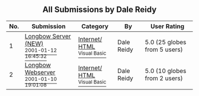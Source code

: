 ﻿<div align="center">

## All Submissions by Dale Reidy

</div>

No.  | Submission | Category | By   | User Rating
---- | ---------- | -------- | ---- | -----------
1 | [Longbow Server \(NEW\)<br /><sup>2001-01-12 16:45:32</sup>](https://github.com/Planet-Source-Code/dale-reidy-longbow-server-new__1-14582) | [Internet/ HTML<br /><sup>Visual Basic</sup>](../ByCategory/internet-html__1-34.md) | Dale Reidy | 5.0 (25 globes from 5 users)
2 | [Longbow Webserver<br /><sup>2001-01-10 19:01:08</sup>](https://github.com/Planet-Source-Code/dale-reidy-longbow-webserver__1-14314) | [Internet/ HTML<br /><sup>Visual Basic</sup>](../ByCategory/internet-html__1-34.md) | Dale Reidy | 5.0 (10 globes from 2 users)
